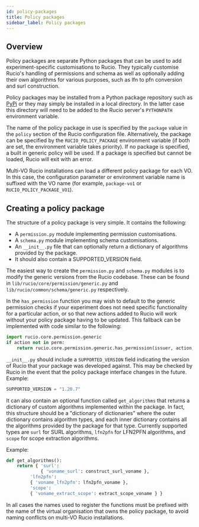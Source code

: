 ```yaml
---
id: policy-packages
title: Policy packages
sidebar_label: Policy packages
---
```


## Overview

Policy packages are separate Python packages that can be used to add
experiment-specific customisations to Rucio. They typically customise
Rucio's handling of permissions and schema as well as optionally adding
their own algorithms for various purposes, such as lfn to pfn conversion
and surl construction.

Policy packages may be installed from a Python package repository such
as [PyPi](https://pypi.python.org/) or they may simply be installed in a
local directory. In the latter case this directory will need to be added
to the Rucio server's `PYTHONPATH` environment variable.

The name of the policy package in use is specified by the `package` value
in the `policy` section of the Rucio configuration file. Alternatively,
the package can be specified by the `RUCIO_POLICY_PACKAGE` environment
variable (if both are set, the environment variable takes priority). If
no package is specified, a built in generic policy will be used. If a
package is specified but cannot be loaded, Rucio will exit with an error.

Multi-VO Rucio installations can load a different policy package for each
VO. In this case, the configuration parameter or environment variable name
is suffixed with the VO name (for example, `package-vo1` or
`RUCIO_POLICY_PACKAGE_VO1`).

## Creating a policy package

The structure of a policy package is very simple. It contains the
following:

- A `permission.py` module implementing permission
  customisations.
- A `schema.py` module implementing schema customisations.
- An `__init__.py` file that can optionally return a dictionary of
  algorithms provided by the package.
- It should also contain a SUPPORTED_VERSION field.

The easiest way to create the `permission.py` and
`schema.py` modules is to modify the generic versions from
the Rucio codebase. These can be found in
`lib/rucio/core/permission/generic.py` and
`lib/rucio/common/schema/generic.py` respectively.

In the `has_permission` function you may wish to default to
the generic permission checks if your experiment does not need specific
functionality for a particular action, or so that new actions added to
Rucio will work without your policy package having to be updated. This
fallback can be implemented with code similar to the following:

```python
import rucio.core.permission.generic
if action not in perm:
    return rucio.core.permission.generic.has_permission(issuer, action, kwargs)
```

`__init__.py` should include a
`SUPPORTED_VERSION` field indicating the version of Rucio
that your package was developed against. This may be checked by Rucio in
the event that the policy package interface changes in the future.
Example:

```python
SUPPORTED_VERSION = "1.20.7"
```

It can also contain an optional function called `get_algorithms` that
returns a dictionary of custom algorithms implemented within the package.
In fact, this structure should be a "dictionary of dictionaries" where
the outer dictionary contains algorithm types, and each inner
dictionary contains all the algorithms provided by the package for that
type. Currently supported types are `surl` for SURL algorithms,
`lfn2pfn` for LFN2PFN algorithms, and `scope` for scope extraction
algorithms.

Example:

```python
def get_algorithms():
    return { 'surl':
             { 'voname_surl': construct_surl_voname },
         'lfn2pfn':
         { 'voname_lfn2pfn': lfn2pfn_voname },
         'scope':
         { 'voname_extract_scope': extract_scope_voname } }
```

In all cases the names used to register the functions must be prefixed
with the name of the virtual organisation that owns the policy package,
to avoid naming conflicts on multi-VO Rucio installations.

